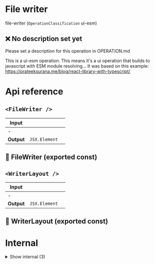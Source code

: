# File writer

file-writer (`OperationClassification` ui-esm)


## ❌ No description set yet

Please set a description for this operation in OPERATION.md

This is a ui-esm operation. This means it's a ui operation that builds to javascript with ESM module resolving... It was based on this example: https://prateeksurana.me/blog/react-library-with-typescript/




# Api reference

## `<FileWriter />`

| Input      |    |    |
| ---------- | -- | -- |
| - | | |
| **Output** | `JSX.Element`   |    |



## 📄 FileWriter (exported const)

## `<WriterLayout />`

| Input      |    |    |
| ---------- | -- | -- |
| - | | |
| **Output** | `JSX.Element`   |    |



## 📄 WriterLayout (exported const)

# Internal

<details><summary>Show internal (3)</summary>
    
  # `<OpenFileWriterPages />`




| Input      |    |    |
| ---------- | -- | -- |
| props | { pagesObject: `PagesObjectShape`, <br /> } |  |
| **Output** | `JSX.Element`   |    |



## 📄 OpenFileWriterPages (exported const)

## 📄 { useStore, StoreProvider } (exported const)

Combining two store types to create an aggregated store
  </details>

